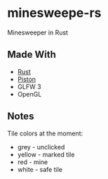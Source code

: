 # minesweepe-rs
Minesweeper in Rust

## Made With
* [Rust](https://github.com/rust-lang/rust)
* [Piston](https://github.com/pistondevelopers/piston)
* GLFW 3
* OpenGL

## Notes
Tile colors at the moment:
* grey - unclicked
* yellow - marked tile
* red - mine
* white - safe tile
